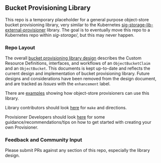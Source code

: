 ## Bucket Provisioning Library
This repo is a temporary placeholder for a general purpose object-store bucket provisioning library, very similar to the Kubernetes [sig-storage-lib-external-provisioner](https://github.com/kubernetes-sigs/sig-storage-lib-external-provisioner/blob/master/controller/controller.go) library.
The goal is to eventually move this repo to a Kubernetes repo within _sig-storage/_, but this may never happen.

### Repo Layout
The overall [bucket provisioning library design](https://github.com/kube-object-storage/lib-bucket-provisioner/blob/master/doc/design/object-bucket-lib.md) describes the Custom Resource Definitions, interfaces, and workflows of an `ObjectBucketClaim` and an `ObjectBucket`.
This documents is kept up-to-date and reflects the current design and implementation of bucket provisioning library.
Future designs and considerations have been removed from the design document, and are tracked as _Issues_ with the `enhancement` label.

There are [examples](https://github.com/kube-object-storage/lib-bucket-provisioner/blob/master/doc/examples/) showing how object-store provisioners can use this library.

Library contributors should look [here](https://github.com/kube-object-storage/lib-bucket-provisioner/blob/master/hack/README.md) for `make` and directions.

Provisioner Developers should look [here](https://github.com/kube-object-storage/lib-bucket-provisioner/blob/master/doc/examples/sample-how-to-write-provisioner.md) for some guidance/recommendations/tips on how to get started with creating your own Provisioner. 


### Feedback and Community Input
Please submit PRs against any section of this repo, especially the library design.
